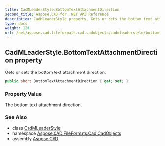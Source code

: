 ```yaml
---
title: CadMLeaderStyle.BottomTextAttachmentDirection
second_title: Aspose.CAD for .NET API Reference
description: CadMLeaderStyle property. Gets or sets the bottom text attachment direction
type: docs
weight: 120
url: /net/aspose.cad.fileformats.cad.cadobjects/cadmleaderstyle/bottomtextattachmentdirection/
---
```

## CadMLeaderStyle.BottomTextAttachmentDirection property

Gets or sets the bottom text attachment direction.

```csharp
public short BottomTextAttachmentDirection { get; set; }
```

### Property Value

The bottom text attachment direction.

### See Also

* class [CadMLeaderStyle](../)
* namespace [Aspose.CAD.FileFormats.Cad.CadObjects](../../cadmleaderstyle/)
* assembly [Aspose.CAD](../../../)


